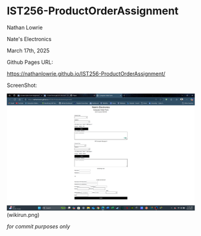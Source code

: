 # IST256-ProductOrderAssignment

Nathan Lowrie

Nate's Electronics

March 17th, 2025

Github Pages URL: 

https://nathanlowrie.github.io/IST256-ProductOrderAssignment/

ScreenShot:

![](screenshot/Screen_product.png)(wikirun.png)

*for commit purposes only*